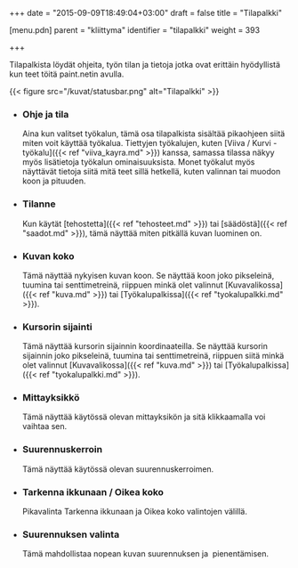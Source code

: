 +++
date = "2015-09-09T18:49:04+03:00"
draft = false
title = "Tilapalkki"

[menu.pdn]
	parent = "kliittyma"
	identifier = "tilapalkki"
	weight = 393

+++

Tilapalkista löydät ohjeita, työn tilan ja tietoja jotka ovat erittäin hyödyllistä kun teet töitä paint.netin avulla.

{{< figure src="/kuvat/statusbar.png" alt="Tilapalkki" >}}

*	### Ohje ja tila
	
	Aina kun valitset työkalun, tämä osa tilapalkista sisältää pikaohjeen siitä miten voit käyttää työkalua. Tiettyjen työkalujen, kuten [Viiva / Kurvi -työkalu]({{< ref "viiva_kayra.md" >}}) 
	kanssa, samassa tilassa näkyy myös lisätietoja työkalun ominaisuuksista. Monet työkalut myös näyttävät tietoja siitä mitä teet sillä hetkellä, kuten valinnan tai muodon koon ja pituuden.
	
*	### Tilanne
	
	Kun käytät [tehostetta]({{< ref "tehosteet.md" >}}) tai [säädöstä]({{< ref "saadot.md" >}}), tämä näyttää miten pitkällä kuvan luominen on.
	
*	### Kuvan koko
	
	Tämä näyttää nykyisen kuvan koon. Se näyttää koon joko pikseleinä, tuumina tai senttimetreinä, riippuen minkä olet valinnut [Kuvavalikossa]({{< ref "kuva.md" >}}) tai 
	[Työkalupalkissa]({{< ref "tyokalupalkki.md" >}}).
	
*	### Kursorin sijainti
	
	Tämä näyttää kursorin sijainnin koordinaateilla. Se näyttää kursorin sijainnin joko pikseleinä, tuumina tai senttimetreinä, riippuen siitä minkä olet valinnut 
	[Kuvavalikossa]({{< ref "kuva.md" >}}) tai [Työkalupalkissa]({{< ref "tyokalupalkki.md" >}}).
	
*	### Mittayksikkö
	
	Tämä näyttää käytössä olevan mittayksikön ja sitä klikkaamalla voi vaihtaa sen.
	
*	### Suurennuskerroin
	
	Tämä näyttää käytössä olevan suurennuskerroimen.
	
*	### Tarkenna ikkunaan / Oikea koko
	
	Pikavalinta Tarkenna ikkunaan ja Oikea koko valintojen välillä.
	
*	### Suurennuksen valinta
	
	Tämä mahdollistaa nopean kuvan suurennuksen ja&nbsp; pienentämisen.
